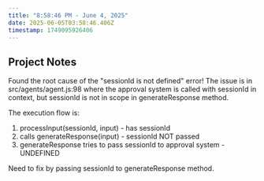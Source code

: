 ```yaml
---
title: "8:58:46 PM - June 4, 2025"
date: 2025-06-05T03:58:46.406Z
timestamp: 1749095926406
---
```


## Project Notes

Found the root cause of the "sessionId is not defined" error! The issue is in src/agents/agent.js:98 where the approval system is called with sessionId in context, but sessionId is not in scope in generateResponse method.

The execution flow is:

1. processInput(sessionId, input) - has sessionId
2. calls generateResponse(input) - sessionId NOT passed
3. generateResponse tries to pass sessionId to approval system - UNDEFINED

Need to fix by passing sessionId to generateResponse method.
